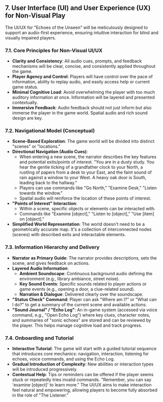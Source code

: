 ## 7. User Interface (UI) and User Experience (UX) for Non-Visual Play
The UI/UX for "Echoes of the Unseen" will be meticulously designed to support an audio-first experience, ensuring intuitive interaction for blind and visually impaired players.

### 7.1. Core Principles for Non-Visual UI/UX
*   **Clarity and Consistency**: All audio cues, prompts, and feedback mechanisms will be clear, concise, and consistently applied throughout the game.
*   **Player Agency and Control**: Players will have control over the pace of information, ability to replay audio, and easily access help or current game status.
*   **Minimal Cognitive Load**: Avoid overwhelming the player with too much auditory information at once. Information will be layered and presented contextually.
*   **Immersive Feedback**: Audio feedback should not just inform but also immerse the player in the game world. Spatial audio and rich sound design are key.

### 7.2. Navigational Model (Conceptual)
*   **Scene-Based Exploration**: The game world will be divided into distinct "scenes" or "locations."
*   **Directional Navigation (Audio Cues)**:
    *   When entering a new scene, the narrator describes the key features and potential exits/points of interest. "You are in a dusty study. You hear the gentle ticking of a grandfather clock to your North, a rustling of papers from a desk to your East, and the faint sound of rain against a window to your West. A heavy oak door is South, leading back to the hallway."
    *   Players can use commands like "Go North," "Examine Desk," "Listen towards the window."
    *   Spatial audio will reinforce the location of these points of interest.
*   **"Points of Interest" Interaction**:
    *   Within a scene, specific objects or elements can be interacted with.
    *   Commands like "Examine [object]," "Listen to [object]," "Use [item] on [object]."
*   **Simplified World Representation**: The world doesn't need to be a geometrically accurate map. It's a collection of interconnected nodes (scenes) with described exits and interactable elements.

### 7.3. Information Hierarchy and Delivery
*   **Narrator as Primary Guide**: The narrator provides descriptions, sets the scene, and gives feedback on actions.
*   **Layered Audio Information**:
    *   **Ambient Soundscape**: Continuous background audio defining the environment (e.g., library ambiance, street noise).
    *   **Key Sound Events**: Specific sounds related to player actions or game events (e.g., opening a door, a clue-related sound).
    *   **Narration & Dialogue**: Delivered clearly over the soundscape.
*   **"Status Check" Command**: Player can ask "Where am I?" or "What can I do?" to get a summary of the current scene and available actions.
*   **"Sound Journal" / "Echo Log"**: An in-game system (accessed via voice command, e.g., "Open Echo Log") where key clues, character notes, and summaries of "sonic echoes" are stored and can be reviewed by the player. This helps manage cognitive load and track progress.

### 7.4. Onboarding and Tutorial
*   **Interactive Tutorial**: The game will start with a guided tutorial sequence that introduces core mechanics: navigation, interaction, listening for echoes, voice commands, and using the Echo Log.
*   **Gradual Introduction of Complexity**: New abilities or interaction types will be introduced progressively.
*   **Contextual Help**: Tips or reminders can be offered if the player seems stuck or repeatedly tries invalid commands. "Remember, you can say 'examine [object]' to learn more."
The UI/UX aims to make interaction feel natural and empowering, allowing players to become fully absorbed in the role of "The Listener."
